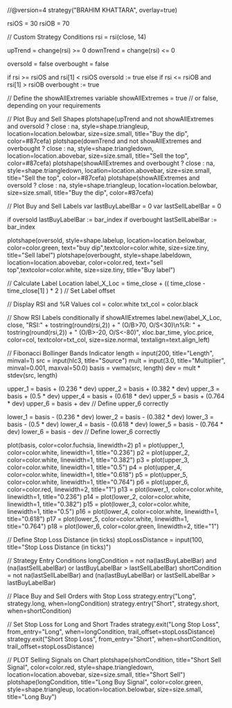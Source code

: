 //@version=4
strategy("BRAHIM KHATTARA", overlay=true)

rsiOS = 30
rsiOB = 70

// Custom Strategy Conditions
rsi = rsi(close, 14)

upTrend = change(rsi) >= 0
downTrend = change(rsi) <= 0

oversold = false
overbought = false

if rsi >= rsiOS and rsi[1] < rsiOS 
    oversold := true
else if rsi <= rsiOB and rsi[1] > rsiOB 
    overbought := true

// Define the showAllExtremes variable
showAllExtremes = true // or false, depending on your requirements

// Plot Buy and Sell Shapes
plotshape(upTrend and not showAllExtremes and oversold ? close : na, style=shape.triangleup, location=location.belowbar, size=size.small, title="Buy the dip", color=#87cefa)
plotshape(downTrend and not showAllExtremes and overbought ? close : na, style=shape.triangledown, location=location.abovebar, size=size.small, title="Sell the top", color=#87cefa)
plotshape(showAllExtremes and overbought ? close : na, style=shape.triangledown, location=location.abovebar, size=size.small, title="Sell the top", color=#87cefa)
plotshape(showAllExtremes and oversold ? close : na, style=shape.triangleup, location=location.belowbar, size=size.small, title="Buy the dip", color=#87cefa)

// Plot Buy and Sell Labels
var lastBuyLabelBar = 0
var lastSellLabelBar = 0

if oversold
    lastBuyLabelBar := bar_index
if overbought
    lastSellLabelBar := bar_index

plotshape(oversold, style=shape.labelup, location=location.belowbar, color=color.green, text="buy dip",textcolor=color.white, size=size.tiny, title="Sell label")
plotshape(overbought, style=shape.labeldown, location=location.abovebar, color=color.red, text="sell top",textcolor=color.white, size=size.tiny, title="Buy label")

// Calculate Label Location
label_X_Loc = time_close + (( time_close - time_close[1] ) * 2 ) // Set Label offset

// Display RSI and %R Values
col = color.white
txt_col = color.black

// Show RSI Labels conditionally
if showAllExtremes
    label.new(label_X_Loc, close, "RSI:" + tostring(round(rsi,2)) + "  (O/B>70, O/S<30)\n%R: " + tostring(round(rsi,2)) + "  (O/B>-20, O/S<-80)", xloc.bar_time, yloc.price, color=col, textcolor=txt_col, size=size.normal, textalign=text.align_left)

// Fibonacci Bollinger Bands Indicator
length = input(200, title="Length", minval=1)
src = input(hlc3, title="Source")
mult = input(3.0, title="Multiplier", minval=0.001, maxval=50.0)
basis = vwma(src, length)
dev = mult * stdev(src, length)

upper_1 = basis + (0.236 * dev)
upper_2 = basis + (0.382 * dev)
upper_3 = basis + (0.5 * dev)
upper_4 = basis + (0.618 * dev)
upper_5 = basis + (0.764 * dev)
upper_6 = basis + dev // Define upper_6 correctly

lower_1 = basis - (0.236 * dev)
lower_2 = basis - (0.382 * dev)
lower_3 = basis - (0.5 * dev)
lower_4 = basis - (0.618 * dev)
lower_5 = basis - (0.764 * dev)
lower_6 = basis - dev // Define lower_6 correctly

plot(basis, color=color.fuchsia, linewidth=2)
p1 = plot(upper_1, color=color.white, linewidth=1, title="0.236")
p2 = plot(upper_2, color=color.white, linewidth=1, title="0.382")
p3 = plot(upper_3, color=color.white, linewidth=1, title="0.5")
p4 = plot(upper_4, color=color.white, linewidth=1, title="0.618")
p5 = plot(upper_5, color=color.white, linewidth=1, title="0.764")
p6 = plot(upper_6, color=color.red, linewidth=2, title="1")
p13 = plot(lower_1, color=color.white, linewidth=1, title="0.236")
p14 = plot(lower_2, color=color.white, linewidth=1, title="0.382")
p15 = plot(lower_3, color=color.white, linewidth=1, title="0.5")
p16 = plot(lower_4, color=color.white, linewidth=1, title="0.618")
p17 = plot(lower_5, color=color.white, linewidth=1, title="0.764")
p18 = plot(lower_6, color=color.green, linewidth=2, title="1")

// Define Stop Loss Distance (in ticks)
stopLossDistance = input(100, title="Stop Loss Distance (in ticks)")

// Strategy Entry Conditions
longCondition = not na(lastBuyLabelBar) and (na(lastSellLabelBar) or lastBuyLabelBar > lastSellLabelBar)
shortCondition = not na(lastSellLabelBar) and (na(lastBuyLabelBar) or lastSellLabelBar > lastBuyLabelBar)

// Place Buy and Sell Orders with Stop Loss
strategy.entry("Long", strategy.long, when=longCondition)
strategy.entry("Short", strategy.short, when=shortCondition)

// Set Stop Loss for Long and Short Trades
strategy.exit("Long Stop Loss", from_entry="Long", when=longCondition, trail_offset=stopLossDistance)
strategy.exit("Short Stop Loss", from_entry="Short", when=shortCondition, trail_offset=stopLossDistance)

// PLOT Selling Signals on Chart
plotshape(shortCondition, title="Short Sell Signal", color=color.red, style=shape.triangledown, location=location.abovebar, size=size.small, title="Short Sell")
plotshape(longCondition, title="Long Buy Signal", color=color.green, style=shape.triangleup, location=location.belowbar, size=size.small, title="Long Buy")
